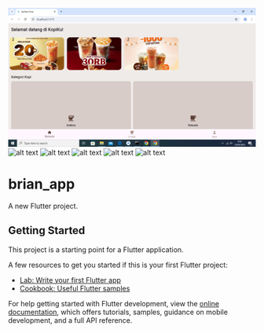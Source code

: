 ![alt text](https://github.com/BrianSamtiyandika/brianuts/blob/master/assets/Screenshot%20(1).png?raw=true)
![alt text](?raw=true)
![alt text](?raw=true)
![alt text](?raw=true)
![alt text](?raw=true)
![alt text](?raw=true)
# brian_app

A new Flutter project.

## Getting Started

This project is a starting point for a Flutter application.

A few resources to get you started if this is your first Flutter project:

- [Lab: Write your first Flutter app](https://docs.flutter.dev/get-started/codelab)
- [Cookbook: Useful Flutter samples](https://docs.flutter.dev/cookbook)

For help getting started with Flutter development, view the
[online documentation](https://docs.flutter.dev/), which offers tutorials,
samples, guidance on mobile development, and a full API reference.
